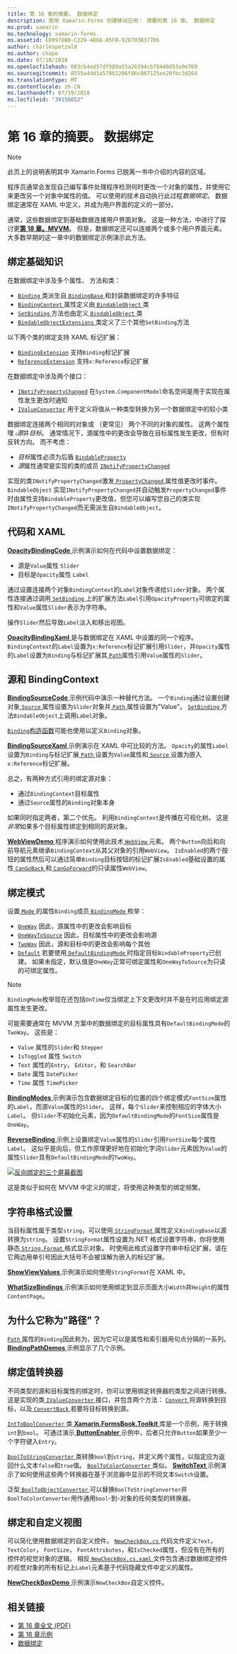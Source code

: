 ```yaml
---
title: 第 16 章的摘要。 数据绑定
description: 使用 Xamarin.Forms 创建移动应用： 摘要的第 16 章。 数据绑定
ms.prod: xamarin
ms.technology: xamarin-forms
ms.assetid: ED997DB0-C229-4868-A5FB-928703B377D6
author: charlespetzold
ms.author: chape
ms.date: 07/18/2018
ms.openlocfilehash: 083cb4ed57df989a55a26394cbf8440d53a9e769
ms.sourcegitcommit: 8555a4dd1a579b2206f86c867125ee20fbc3d264
ms.translationtype: MT
ms.contentlocale: zh-CN
ms.lasthandoff: 07/19/2018
ms.locfileid: "39156652"
---
```

# <a name="summary-of-chapter-16-data-binding"></a>第 16 章的摘要。 数据绑定

> [!NOTE] 
> 此页上的说明表明其中 Xamarin.Forms 已脱离一书中介绍的内容的区域。

程序员通常会发现自己编写事件处理程序检测何时更改一个对象的属性，并使用它来更改另一个对象中属性的值。 可以使用的技术自动执行此过程*数据绑定*。 数据绑定通常在 XAML 中定义，并成为用户界面的定义的一部分。

通常，这些数据绑定到基础数据连接用户界面对象。 这是一种方法，中进行了探讨更[**第 18 章。MVVM**](chapter18.md)。 但是，数据绑定还可以连接两个或多个用户界面元素。 大多数早期的这一章中的数据绑定示例演示此方法。

## <a name="binding-basics"></a>绑定基础知识

在数据绑定中涉及多个属性、 方法和类：

- [ `Binding` ](xref:Xamarin.Forms.Binding)类派生自[ `BindingBase` ](xref:Xamarin.Forms.BindingBase)和封装数据绑定的许多特征
- [ `BindingContext` ](xref:Xamarin.Forms.BindableObject.BindingContext)属性定义由[ `BindableObject` ](xref:Xamarin.Forms.BindableObject)类
- [ `SetBinding` ](xref:Xamarin.Forms.BindableObject.SetBinding(Xamarin.Forms.BindableProperty,Xamarin.Forms.BindingBase))方法也由定义[ `BindableObject` ](xref:Xamarin.Forms.BindableObject)类
- [ `BindableObjectExtensions` ](xref:Xamarin.Forms.BindableObjectExtensions)类定义了三个其他`SetBinding`方法

以下两个类的绑定支持 XAML 标记扩展：

- [`BindingExtension`](xref:Xamarin.Forms.Xaml.BindingExtension) 支持`Binding`标记扩展
- [`ReferenceExtension`](xref:Xamarin.Forms.Xaml.ReferenceExtension) 支持`x:Reference`标记扩展

在数据绑定中涉及两个接口：

- [`INotifyPropertyChanged`](xref:System.ComponentModel.INotifyPropertyChanged) 在`System.ComponentModel`命名空间是用于实现在属性发生更改时通知
- [`IValueConverter`](xref:Xamarin.Forms.IValueConverter) 用于定义将值从一种类型转换为另一个数据绑定中的较小类

数据绑定连接两个相同的对象或 （更常见） 两个不同的对象的属性。 这两个属性嘿 *源*并*目标*。 通常情况下，源属性中的更改会导致在目标属性发生更改，但有时反转方向。 而不考虑：

- *目标*属性必须为后盾 [`BindableProperty`](xref:Xamarin.Forms.BindableProperty)
- *源*属性通常是实现的类的成员 [`INotifyPropertyChanged`](xref:System.ComponentModel.INotifyPropertyChanged)

实现的类`INotifyPropertyChanged`激发[ `PropertyChanged` ](xref:System.ComponentModel.INotifyPropertyChanged.PropertyChanged)属性值更改时事件。 `BindableObject` 实现`INotifyPropertyChanged`并自动触发`PropertyChanged`事件时由属性支持`BindableProperty`更改值，但您可以编写您自己的类实现`INotifyPropertyChanged`而无需派生自`BindableObject`。

## <a name="code-and-xaml"></a>代码和 XAML

[ **OpacityBindingCode** ](https://github.com/xamarin/xamarin-forms-book-samples/tree/master/Chapter16/OpacityBindingCode)示例演示如何在代码中设置数据绑定：

- 源是`Value`属性 `Slider`
- 目标是`Opacity`属性 `Label`

通过设置连接两个对象`BindingContext`的`Label`对象传递给`Slider`对象。 两个属性连接通过调用[ `SetBinding` ](xref:Xamarin.Forms.BindableObjectExtensions.SetBinding*)上的扩展方法`Label`引用`OpacityProperty`可绑定的属性和`Value`属性`Slider`表示为字符串。

操作`Slider`然后导致`Label`淡入和移出视图。

[ **OpacityBindingXaml** ](https://github.com/xamarin/xamarin-forms-book-samples/tree/master/Chapter16/OpacityBindingXaml)是与数据绑定在 XAML 中设置的同一个程序。 `BindingContext`的`Label`设置为`x:Reference`标记扩展引用`Slider`，并`Opacity`属性的`Label`设置为`Binding`与标记扩展其[ `Path`](xref:Xamarin.Forms.Binding.Path)属性引用`Value`属性的`Slider`。

## <a name="source-and-bindingcontext"></a>源和 BindingContext

[ **BindingSourceCode** ](https://github.com/xamarin/xamarin-forms-book-samples/tree/master/Chapter16/BindingSourceCode)示例代码中演示一种替代方法。 一个`Binding`通过设置创建对象[ `Source` ](xref:Xamarin.Forms.Binding.Source)属性设置为`Slider`对象并[ `Path` ](xref:Xamarin.Forms.Binding.Path)属性设置为"Value"。 [ `SetBinding` ](xref:Xamarin.Forms.BindableObject.SetBinding(Xamarin.Forms.BindableProperty,Xamarin.Forms.BindingBase))方法`BindableObject`上调用`Label`对象。

[ `Binding`构造函数](xref:Xamarin.Forms.Binding.%23ctor(System.String,Xamarin.Forms.BindingMode,Xamarin.Forms.IValueConverter,System.Object,System.String,System.Object))可能也使用以定义`Binding`对象。

[ **BindingSourceXaml** ](https://github.com/xamarin/xamarin-forms-book-samples/tree/master/Chapter16/BindingSourceXaml)示例演示在 XAML 中可比较的方法。 `Opacity`的属性`Label`设置为`Binding`与标记扩展[ `Path` ](xref:Xamarin.Forms.Binding.Path)设置为`Value`属性和[ `Source` ](xref:Xamarin.Forms.Binding.Source)设置为嵌入`x:Reference`标记扩展。

总之，有两种方式引用的绑定源对象：

- 通过`BindingContext`目标属性
- 通过`Source`属性的`Binding`对象本身

如果同时指定两者，第二个优先。 利用`BindingContext`是传播在可视化树。 这是*非常*如果多个目标属性绑定到相同的源对象。

[ **WebViewDemo** ](https://github.com/xamarin/xamarin-forms-book-samples/tree/master/Chapter16/WebViewDemo)程序演示如何使用此技术[ `WebView` ](xref:Xamarin.Forms.WebView)元素。 两个`Button`向后和向前导航元素继承`BindingContext`从其父对象的引用`WebView`。 `IsEnabled`的两个按钮的属性然后可以通过简单`Binding`目标按钮的标记扩展`IsEnabled`基础设置的属性[ `CanGoBack` ](xref:Xamarin.Forms.WebView.CanGoBack)和[ `CanGoForward`](xref:Xamarin.Forms.WebView.CanGoForward)的只读属性`WebView`。

## <a name="the-binding-mode"></a>绑定模式

设置[ `Mode` ](xref:Xamarin.Forms.BindingBase.Mode)的属性`Binding`成员[ `BindingMode` ](xref:Xamarin.Forms.BindingMode)枚举：

- [`OneWay`](xref:Xamarin.Forms.BindingMode.OneWay) 因此，源属性中的更改会影响目标
- [`OneWayToSource`](xref:Xamarin.Forms.BindingMode.OneWayToSource) 因此，目标属性中的更改会影响源
- [`TwoWay`](xref:Xamarin.Forms.BindingMode.TwoWay) 因此，源和目标中的更改会影响每个其他
- [`Default`](xref:Xamarin.Forms.BindingMode.Default) 若要使用[ `DefaultBindingMode` ](xref:Xamarin.Forms.BindableProperty.DefaultBindingMode)时指定目标`BindableProperty`已创建。 如果未指定，默认值是`OneWay`正常可绑定属性和`OneWayToSource`为只读的可绑定属性。

> [!NOTE]
> `BindingMode`枚举现在还包括`OnTime`仅当绑定上下文更改时并不是在时应用绑定源属性发生更改。

可能需要通常在 MVVM 方案中的数据绑定的目标属性具有`DefaultBindingMode`的`TwoWay`。 这些是：

- `Value` 属性的`Slider`和 `Stepper`
- `IsToggled` 属性 `Switch`
- `Text` 属性的`Entry`， `Editor`，和 `SearchBar`
- `Date` 属性 `DatePicker`
- `Time` 属性 `TimePicker`

[ **BindingModes** ](https://github.com/xamarin/xamarin-forms-book-samples/tree/master/Chapter16/BindingModes)示例演示包含数据绑定目标的位置的四个绑定模式`FontSize`属性的`Label`，而源`Value`属性的`Slider`。 这样，每个`Slider`来控制相应的字体大小`Label`。 但`Slider`不初始化元素，因为`DefaultBindingMode`的`FontSize`属性是`OneWay`。

[ **ReverseBinding** ](https://github.com/xamarin/xamarin-forms-book-samples/tree/master/Chapter16/ReverseBinding)示例上设置绑定`Value`属性的`Slider`引用`FontSize`每个属性`Label`。 这似乎是向后，但工作原理更好地在初始化字词`Slider`元素因为`Value`的属性`Slider`具有`DefaultBindingMode`的`TwoWay`。

[![反向绑定的三个屏幕截图](images/ch16fg06-small.png "反向绑定")](images/ch16fg06-large.png#lightbox "反向绑定")

这是类似于如何在 MVVM 中定义的绑定，将使用这种类型的绑定频繁。

## <a name="string-formatting"></a>字符串格式设置

当目标属性属于类型`string`，可以使用[ `StringFormat` ](xref:Xamarin.Forms.BindingBase.StringFormat)属性定义`BindingBase`以源转换为`string`。 设置`StringFormat`属性设置为.NET 格式设置字符串，你将使用静态[ `String.Format` ](xref:System.String.Format(System.String,System.Object))格式显示对象。 时使用此格式设置字符串中标记扩展，请在它两边用单引号因此大括号不会被误解为嵌入的标记扩展。

[ **ShowViewValues** ](https://github.com/xamarin/xamarin-forms-book-samples/tree/master/Chapter16/ShowViewValues)示例演示如何使用`StringFormat`在 XAML 中。

[ **WhatSizeBindings** ](https://github.com/xamarin/xamarin-forms-book-samples/tree/master/Chapter16/WhatSizeBindings)示例演示如何使用绑定到显示页面大小`Width`并`Height`的属性`ContentPage`。

## <a name="why-is-it-called-path"></a>为什么它称为"路径"？

[ `Path` ](xref:Xamarin.Forms.Binding.Path)属性的`Binding`因此称为，因为它可以是属性和索引器用句点分隔的一系列。 [ **BindingPathDemos** ](https://github.com/xamarin/xamarin-forms-book-samples/tree/master/Chapter16/BindingPathDemos)示例显示了几个示例。

## <a name="binding-value-converters"></a>绑定值转换器

不同类型的源和目标属性的绑定时，你可以使用绑定转换器的类型之间进行转换。 这是实现的类[ `IValueConverter` ](xref:Xamarin.Forms.IValueConverter)接口，并包含两个方法： [ `Convert` ](xref:Xamarin.Forms.IValueConverter.Convert(System.Object,System.Type,System.Object,System.Globalization.CultureInfo))将源转换到目标，以及[ `ConvertBack` ](xref:Xamarin.Forms.IValueConverter.ConvertBack(System.Object,System.Type,System.Object,System.Globalization.CultureInfo))若要将目标转换到源。

[ `IntToBoolConverter` ](https://github.com/xamarin/xamarin-forms-book-samples/blob/master/Libraries/Xamarin.FormsBook.Toolkit/Xamarin.FormsBook.Toolkit/IntToBoolConverter.cs)类[ **Xamarin.FormsBook.Toolkit** ](https://github.com/xamarin/xamarin-forms-book-samples/tree/master/Libraries/Xamarin.FormsBook.Toolkit)库是一个示例，用于转换`int`到`bool`。 可通过演示[ **ButtonEnabler** ](https://github.com/xamarin/xamarin-forms-book-samples/tree/master/Chapter16/ButtonEnabler)示例中，后者只允许`Button`如果至少一个字符键入`Entry`。

[ `BoolToStringConverter` ](https://github.com/xamarin/xamarin-forms-book-samples/blob/master/Libraries/Xamarin.FormsBook.Toolkit/Xamarin.FormsBook.Toolkit/BoolToStringConverter.cs)类转换`bool`到`string`，并定义两个属性，以指定应为返回什么文本`false`和`true`值。
[ `BoolToColorConverter` ](https://github.com/xamarin/xamarin-forms-book-samples/blob/master/Libraries/Xamarin.FormsBook.Toolkit/Xamarin.FormsBook.Toolkit/BoolToColorConverter.cs)类似。 [ **SwitchText** ](https://github.com/xamarin/xamarin-forms-book-samples/tree/master/Chapter16/SwitchText)示例演示了如何使用这些两个转换器在基于浏览器中显示的不同文本`Switch`设置。

泛型[ `BoolToObjectConverter` ](https://github.com/xamarin/xamarin-forms-book-samples/blob/master/Libraries/Xamarin.FormsBook.Toolkit/Xamarin.FormsBook.Toolkit/BoolToObjectConverter.cs)可以替换`BoolToStringConverter`并`BoolToColorConverter`用作通用`bool`-到-对象的任何类型的转换器。

## <a name="bindings-and-custom-views"></a>绑定和自定义视图

可以简化使用数据绑定的自定义控件。 [ `NewCheckBox.cs` ](https://github.com/xamarin/xamarin-forms-book-samples/blob/master/Libraries/Xamarin.FormsBook.Toolkit/Xamarin.FormsBook.Toolkit/NewCheckBox.xaml.cs)代码文件定义`Text`， `TextColor`， `FontSize`， `FontAttributes`，和`IsChecked`属性，但没有在所有的控件的视觉对象的逻辑。
相反[ `NewCheckBox.cs.xaml` ](https://github.com/xamarin/xamarin-forms-book-samples/blob/master/Libraries/Xamarin.FormsBook.Toolkit/Xamarin.FormsBook.Toolkit/NewCheckBox.xaml)文件包含通过数据绑定控件的视觉对象的所有标记上`Label`元素基于代码隐藏文件中定义的属性。

[ **NewCheckBoxDemo** ](https://github.com/xamarin/xamarin-forms-book-samples/tree/master/Chapter16/NewCheckBoxDemo)示例演示`NewCheckBox`自定义控件。



## <a name="related-links"></a>相关链接

- [第 16 章全文 (PDF)](https://download.xamarin.com/developer/xamarin-forms-book/XamarinFormsBook-Ch16-Apr2016.pdf)
- [第 16 章示例](https://github.com/xamarin/xamarin-forms-book-samples/tree/master/Chapter16)
- [数据绑定](~/xamarin-forms/app-fundamentals/data-binding/index.md)
